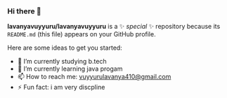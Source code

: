 ### Hi there 👋


**lavanyavuyyuru/lavanyavuyyuru** is a ✨ _special_ ✨ repository because its `README.md` (this file) appears on your GitHub profile.

Here are some ideas to get you started:

- 🔭 I’m currently studying b.tech 
- 🌱 I’m currently learning java progam
- 📫 How to reach me: vuyyurulavanya410@gmail.com
- ⚡ Fun fact: i am very discpline

